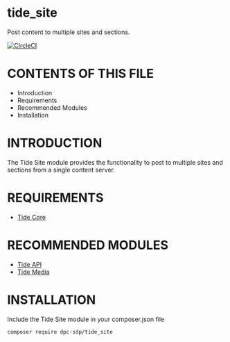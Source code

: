 # tide_site
Post content to multiple sites and sections.

[![CircleCI](https://circleci.com/gh/dpc-sdp/tide_site.svg?style=svg&circle-token=ee83834a70ce9ebad6fe586bbe0f365dfcc8d4e1)](https://circleci.com/gh/dpc-sdp/tide_site)

# CONTENTS OF THIS FILE

* Introduction
* Requirements
* Recommended Modules
* Installation

# INTRODUCTION
The Tide Site module provides the functionality to post to multiple sites and sections from
 a single content server.

# REQUIREMENTS
* [Tide Core](https://github.com/dpc-sdp/tide_core)

# RECOMMENDED MODULES
* [Tide API](https://github.com/dpc-sdp/tide_api)
* [Tide Media](https://github.com/dpc-sdp/tide_media)

# INSTALLATION
Include the Tide Site module in your composer.json file
```bash
composer require dpc-sdp/tide_site
```

